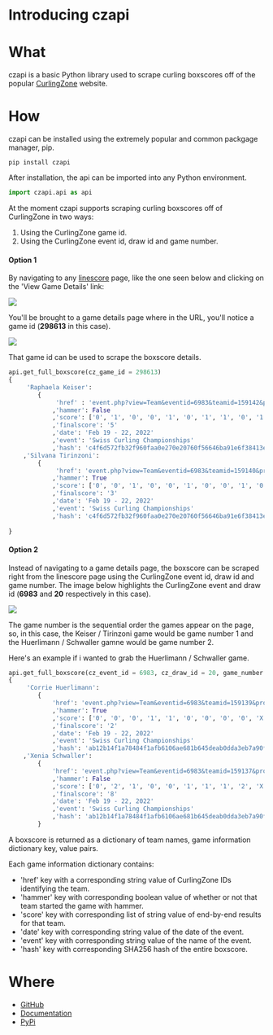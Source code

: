 # Introducing czapi

# What
czapi is a basic Python library used to scrape curling boxscores off of the popular [CurlingZone](https://curlingzone.com/) website. 

# How
czapi can be installed using the extremely popular and common packgage manager, pip. 
```
pip install czapi
```
After installation, the api can be imported into any Python environment.

```python
import czapi.api as api
```

At the moment czapi supports scraping curling boxscores off of CurlingZone in two ways: 
1. Using the CurlingZone game id.
2. Using the CurlingZone event id, draw id and game number. 

#### Option 1
By navigating to any [linescore](https://curlingzone.com/event.php?eventid=6983&view=Scores&showdrawid=20#1) page, like the one seen below and clicking on the 'View Game Details' link:

<img src="../../../images/post1/linescore_page.PNG" />

You'll be brought to a game details page where in the URL, you'll notice a game id (**298613** in this case). 

<img src="../../../images/post1/boxscore_page.PNG" />

That game id can be used to scrape the boxscore details.

```python
api.get_full_boxscore(cz_game_id = 298613)
{
     'Raphaela Keiser': 
        {
             'href' : 'event.php?view=Team&eventid=6983&teamid=159142&profileid=30327#1'
            ,'hammer': False
            ,'score': ['0', '1', '0', '0', '1', '0', '1', '1', '0', '1']
            ,'finalscore': '5'
            ,'date': 'Feb 19 - 22, 2022'
            ,'event': 'Swiss Curling Championships'
            ,'hash': 'c4f6d572fb32f960faa0e270e20760f56646ba91e6f38413e015707837c8c396'}
    ,'Silvana Tirinzoni': 
        {
             'href': 'event.php?view=Team&eventid=6983&teamid=159140&profileid=30815#1'
            ,'hammer': True
            ,'score': ['0', '0', '1', '0', '0', '1', '0', '0', '1', '0']
            ,'finalscore': '3'
            ,'date': 'Feb 19 - 22, 2022'
            ,'event': 'Swiss Curling Championships'
            ,'hash': 'c4f6d572fb32f960faa0e270e20760f56646ba91e6f38413e015707837c8c396'}
            
}
```
#### Option 2
Instead of navigating to a game details page, the boxscore can be scraped right from the linescore page using the CurlingZone event id, draw id and game number. The image below highlights the CurlingZone event and draw id (**6983** and **20** respectively in this case). 

<img src="../../../images/post1/linescore_page_marked.PNG" />

The game number is the sequential order the games appear on the page, so, in this case, the Keiser / Tirinzoni game would be game number 1 and the Huerlimann / Schwaller gamne would be game number 2. 

Here's an example if i wanted to grab the Huerlimann / Schwaller game. 

```python
api.get_full_boxscore(cz_event_id = 6983, cz_draw_id = 20, game_number = 2)
{
     'Corrie Huerlimann': 
        {
            'href': 'event.php?view=Team&eventid=6983&teamid=159139&profileid=30260#1'
            ,'hammer': True
            ,'score': ['0', '0', '0', '1', '1', '0', '0', '0', '0', 'X']
            ,'finalscore': '2'
            ,'date': 'Feb 19 - 22, 2022'
            ,'event': 'Swiss Curling Championships'
            ,'hash': 'ab12b14f1a78484f1afb6106ae681b645deab0dda3eb7a90f02e4b5702f655e9'}
    ,'Xenia Schwaller': 
        {
            'href': 'event.php?view=Team&eventid=6983&teamid=159137&profileid=30815#1'
            ,'hammer': False
            ,'score': ['0', '2', '1', '0', '0', '1', '1', '1', '2', 'X']
            ,'finalscore': '8'
            ,'date': 'Feb 19 - 22, 2022'
            ,'event': 'Swiss Curling Championships'
            ,'hash': 'ab12b14f1a78484f1afb6106ae681b645deab0dda3eb7a90f02e4b5702f655e9'}
        }
```

A boxscore is returned as a dictionary of team names, game information dictionary key, value pairs.

Each game information dictionary contains:

* 'href' key with a corresponding string value of CurlingZone IDs identifying the team.
* 'hammer' key with corresponding boolean value of whether or not that team started the game with hammer.
* 'score' key with corresponding list of string value of end-by-end results for that team.
* 'date' key with corresponding string value of the date of the event.
* 'event' key with corresponding string value of the name of the event.
* 'hash' key with corresponding SHA256 hash of the entire boxscore.

# Where
* [GitHub](https://github.com/calicorob/czapi)
* [Documentation](https://calicorob.github.io/czapi/)
* [PyPi](https://pypi.org/project/czapi/)